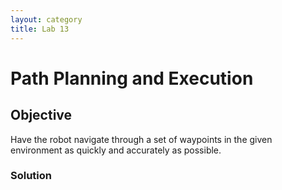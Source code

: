 ```yaml
---
layout: category
title: Lab 13
---
```


# Path Planning and Execution

## Objective
Have the robot navigate through a set of waypoints in the given environment as quickly and accurately as possible.

### Solution
